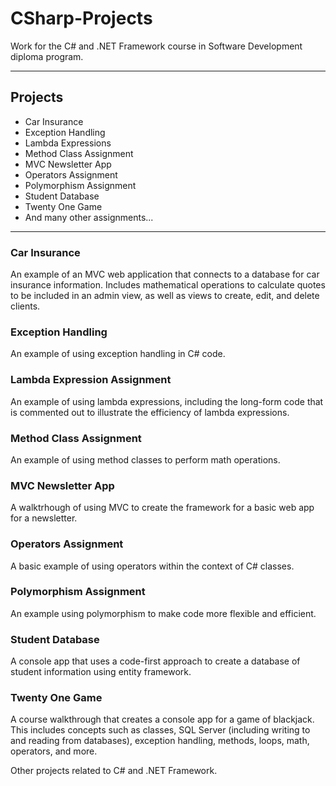 # CSharp-Projects
Work for the C# and .NET Framework course in Software Development diploma program. 
<hr>
<h2>Projects</h2>
  <ul>
    <li>Car Insurance</li>
    <li>Exception Handling</li>
    <li>Lambda Expressions</li>
    <li>Method Class Assignment</li>
    <li>MVC Newsletter App</li>
    <li>Operators Assignment</li>
    <li>Polymorphism Assignment</li>
    <li>Student Database</li>
    <li>Twenty One Game</li>
    <li>And many other assignments...</li>
  </ul>
  <hr>
  <h3>Car Insurance</h3>
  <p>An example of an MVC web application that connects to a database for car insurance information. Includes mathematical operations to calculate quotes to be included in an admin view, as well as views to create, edit, and delete clients.</p>
  <h3>Exception Handling</h3>
  <p>An example of using exception handling in C# code.</p>
  <h3>Lambda Expression Assignment</h3>
  <p>An example of using lambda expressions, including the long-form code that is commented out to illustrate the efficiency of lambda expressions.</h3>
  <h3>Method Class Assignment</h3>
  <p>An example of using method classes to perform math operations.</p>
  <h3>MVC Newsletter App</h3>
  <p>A walktrhough of using MVC to create the framework for a basic web app for a newsletter.</p>
  <h3>Operators Assignment</h3>
  <p>A basic example of using operators within the context of C# classes.</p>
  <h3>Polymorphism Assignment</h3>
  <p>An example using polymorphism to make code more flexible and efficient.</p>
  <h3>Student Database</h3>
  <p>A console app that uses a code-first approach to create a database of student information using entity framework.</p>
  <h3>Twenty One Game</h3>
  <p>A course walkthrough that creates a console app for a game of blackjack. This includes concepts such as classes, SQL Server (including writing to and reading from databases), exception handling, methods, loops, math, operators, and more.</p>
  <p>Other projects related to C# and .NET Framework.</p>
